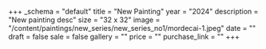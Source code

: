 +++
_schema = "default"
title = "New Painting"
year = "2024"
description = "New painting desc"
size = "32 x 32"
image = "/content/paintings/new_series/new_series_no1/mordecai-1.jpeg"
date = ""
draft = false
sale = false
gallery = ""
price = ""
purchase_link = ""
+++
